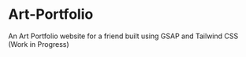 # Art-Portfolio
An Art Portfolio website for a friend built using GSAP and Tailwind CSS (Work in Progress)
